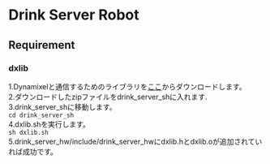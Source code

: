 # Drink Server Robot 

## Requirement
### dxlib
1.Dynamixelと通信するためのライブラリを[ここ](http://www.besttechnology.co.jp/download/DXLIB_V4.3.zip)からダウンロードします。
<br>
2.ダウンロードしたzipファイルをdrink\_server\_shに入れます.
<br>
3.drink\_server\_shに移動します。
<br>
`cd drink_server_sh`
<br>
4.dxlib.shを実行します。
<br>
`sh dxlib.sh`
<br>
5.drink\_server\_hw/include/drink\_server\_hwにdxlib.hとdxlib.oが追加されていれば成功です。

